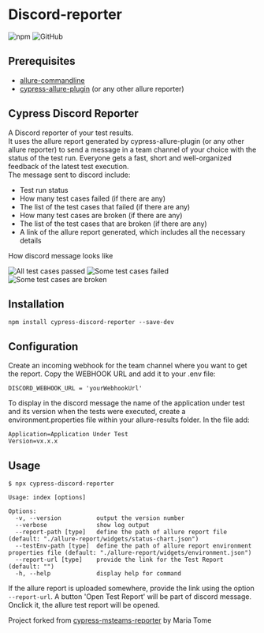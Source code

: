 # Discord-reporter

![npm](https://img.shields.io/npm/v/cypress-discord-reporter) ![GitHub](https://img.shields.io/github/license/maritome/cypress-discord-reporter)  


## Prerequisites

- [allure-commandline](https://www.npmjs.com/package/allure-commandline)
- [cypress-allure-plugin](https://www.npmjs.com/package/@shelex/cypress-allure-plugin) (or any other allure reporter)

## Cypress Discord Reporter

A Discord reporter of your test results.  
It uses the allure report generated by cypress-allure-plugin (or any other allure reporter) to send a message in a team channel of your choice with the status of the test run.
Everyone gets a fast, short and well-organized feedback of the latest test execution.  
The message sent to discord include:

- Test run status
- How many test cases failed (if there are any)
- The list of the test cases that failed (if there are any)
- How many test cases are broken (if there are any)
- The list of the test cases that are broken (if there are any)
- A link of the allure report generated, which includes all the necessary details

How discord message looks like

![All test cases passed](/assets/screenshots/report-passed.PNG)
![Some test cases failed](/assets/screenshots/report-failed.PNG)
![Some test cases are broken](/assets/screenshots/report-broken.PNG)

## Installation

```
npm install cypress-discord-reporter --save-dev
```
## Configuration

Create an incoming webhook for the team channel where you want to get the report. Copy the WEBHOOK URL and add it to your .env file:

```
DISCORD_WEBHOOK_URL = 'yourWebhookUrl'
```

To display in the discord message the name of the application under test and its version when the tests were executed, create a environment.properties file within your allure-results folder. In the file add:

```
Application=Application Under Test
Version=vx.x.x
```

## Usage

```
$ npx cypress-discord-reporter
```

```
Usage: index [options]

Options:
  -v, --version          output the version number
  --verbose              show log output
  --report-path [type]   define the path of allure report file (default: "./allure-report/widgets/status-chart.json")
  --testEnv-path [type]  define the path of allure report environment properties file (default: "./allure-report/widgets/environment.json")
  --report-url [type]    provide the link for the Test Report (default: "")
  -h, --help             display help for command
```

If the allure report is uploaded somewhere, provide the link using the option `--report-url`. A button 'Open Test Report' will be part of discord message. Onclick it, the allure test report will be opened.

Project forked from [cypress-msteams-reporter](https://github.com/maritome/cypress-msteams-reporter) by Maria Tome